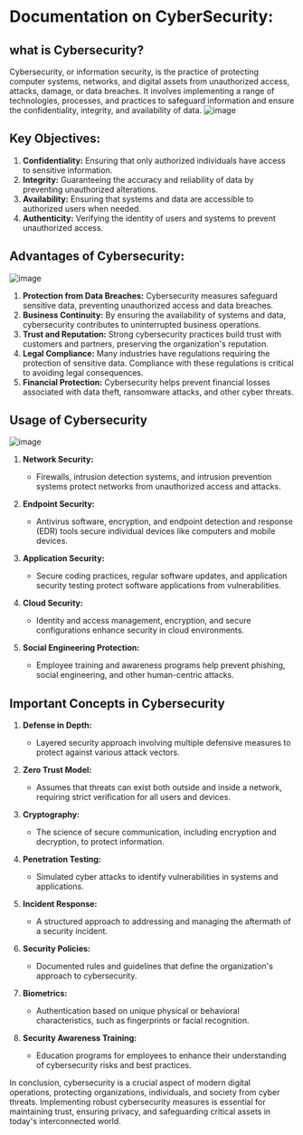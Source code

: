 ### <h1>Documentation on CyberSecurity:</h1>
**<h2>what is Cybersecurity?</h2>**
Cybersecurity, or information security, is the practice of protecting computer systems, networks, and digital assets from unauthorized access, attacks, damage, or data breaches. It involves implementing a range of technologies, processes, and practices to safeguard information and ensure the confidentiality, integrity, and availability of data.
![image](https://github.com/SnowScriptWinterOfCode/Technical_Writing/assets/103628960/559b2402-7ab1-4646-b70e-58d091f7b001)
#### <h2>**Key Objectives:**</h2>
1. **Confidentiality:** Ensuring that only authorized individuals have access to sensitive information.
2. **Integrity:** Guaranteeing the accuracy and reliability of data by preventing unauthorized alterations.
3. **Availability:** Ensuring that systems and data are accessible to authorized users when needed.
4. **Authenticity:** Verifying the identity of users and systems to prevent unauthorized access.

### <h2>**Advantages of Cybersecurity:**</h2>
![image](https://github.com/SnowScriptWinterOfCode/Technical_Writing/assets/103628960/aa52b853-f43e-4996-b13e-0d303d9b2d81)
1. **Protection from Data Breaches:** Cybersecurity measures safeguard sensitive data, preventing unauthorized access and data breaches.
2. **Business Continuity:** By ensuring the availability of systems and data, cybersecurity contributes to uninterrupted business operations.
3. **Trust and Reputation:** Strong cybersecurity practices build trust with customers and partners, preserving the organization's reputation.
4. **Legal Compliance:** Many industries have regulations requiring the protection of sensitive data. Compliance with these regulations is critical to avoiding legal consequences.
5. **Financial Protection:** Cybersecurity helps prevent financial losses associated with data theft, ransomware attacks, and other cyber threats.

### <h2> Usage of Cybersecurity</h2>
![image](https://github.com/SnowScriptWinterOfCode/Technical_Writing/assets/103628960/5f992770-6cf5-4891-b743-fdcd5b39ddf1)
1. **Network Security:**
   - Firewalls, intrusion detection systems, and intrusion prevention systems protect networks from unauthorized access and attacks.

2. **Endpoint Security:**
   - Antivirus software, encryption, and endpoint detection and response (EDR) tools secure individual devices like computers and mobile devices.

3. **Application Security:**
   - Secure coding practices, regular software updates, and application security testing protect software applications from vulnerabilities.

4. **Cloud Security:**
   - Identity and access management, encryption, and secure configurations enhance security in cloud environments.

5. **Social Engineering Protection:**
   - Employee training and awareness programs help prevent phishing, social engineering, and other human-centric attacks.

### <h2>Important Concepts in Cybersecurity</h2>
1. **Defense in Depth:**
   - Layered security approach involving multiple defensive measures to protect against various attack vectors.

2. **Zero Trust Model:**
   - Assumes that threats can exist both outside and inside a network, requiring strict verification for all users and devices.

3. **Cryptography:**
   - The science of secure communication, including encryption and decryption, to protect information.

4. **Penetration Testing:**
   - Simulated cyber attacks to identify vulnerabilities in systems and applications.

5. **Incident Response:**
   - A structured approach to addressing and managing the aftermath of a security incident.

6. **Security Policies:**
   - Documented rules and guidelines that define the organization's approach to cybersecurity.

7. **Biometrics:**
   - Authentication based on unique physical or behavioral characteristics, such as fingerprints or facial recognition.

8. **Security Awareness Training:**
   - Education programs for employees to enhance their understanding of cybersecurity risks and best practices.

In conclusion, cybersecurity is a crucial aspect of modern digital operations, protecting organizations, individuals, and society from cyber threats. Implementing robust cybersecurity measures is essential for maintaining trust, ensuring privacy, and safeguarding critical assets in today's interconnected world.
